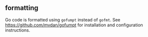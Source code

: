 ## formatting

Go code is formatted using `gofumpt` instead of `gofmt`. See https://github.com/mvdan/gofumpt
for installation and configuration instructions.
